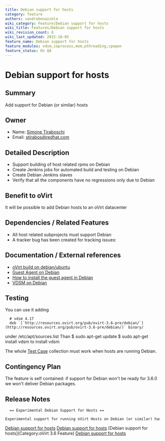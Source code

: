 ```yaml
---
title: Debian support for hosts
category: feature
authors: sandrobonazzola
wiki_category: Feature|Debian support for hosts
wiki_title: Features/Debian support for hosts
wiki_revision_count: 6
wiki_last_updated: 2015-10-05
feature_name: Debian support for hosts
feature_modules: vdsm,ioprocess,mom,pthreading,cpopen
feature_status: On QA
---
```


# Debian support for hosts

## Summary

Add support for Debian (or similar) hosts

## Owner

*   Name: [Simone Tiraboschi](User:Stirabos)
*   Email: <stirabos@redhat.com>

## Detailed Description

*   Support building of host related rpms on Debian
*   Create Jenkins jobs for automated build and testing on Debian
*   Create Debian Jenkins slaves
*   Verify that all the components have no regressions only due to Debian

## Benefit to oVirt

It will be possible to add Debian hosts to an oVirt datacenter

## Dependencies / Related Features

*   All host related subprojects must support Debian
*   A tracker bug has been created for tracking issues:

## Documentation / External references

*   [oVirt build on debian/ubuntu](/develop/developer-guide/ubuntu/)
*   [Guest Agent on Debian](/develop/release-management/features/virt/guestagent/)
*   [How to install the guest agent in Debian](/documentation/how-to/guest-agent/install-the-guest-agent-in-debian/)
*   [VDSM on Debian](/develop/developer-guide/vdsm/on-debian/)

## Testing

You can use it adding

      # vdsm 4.17
      deb `[`http://resources.ovirt.org/pub/ovirt-3.6-pre/debian/`](http://resources.ovirt.org/pub/ovirt-3.6-pre/debian/)` binary/

under /etc/apt/sources.list Than $ sudo apt-get update $ sudo apt-get install vdsm to install vdsm

The whole [Test Case](/Category:TestCase) collection must work when hosts are running Debian.

## Contingency Plan

The feature is self contained: if support for Debian won't be ready for 3.6.0 we won't deliver Debian packages.

## Release Notes

      == Experimental Debian Support for Hosts ==
      Experimental support for running oVirt Hosts on Debian (or similar) has been added providing custom packaging of needed dependencies.



[Debian support for hosts](/develop/release-management/features/) [Debian support for hosts](/develop/release-management/releases/3.6/proposed-feature/) [Debian support for hosts](Category:oVirt 3.6 Feature) [Debian support for hosts](Category:Integration)
